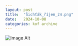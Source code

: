```yaml
---
layout:	post
title:	"Šichťák_říjen_24.png"
date:	2024-10-08
categories:	kof archive
---
```


![Image Alt](https://k0f.github.io/assets/Šichťák_říjen_24.png)